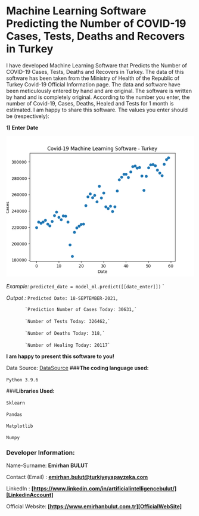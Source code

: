 # **Machine Learning Software Predicting the Number of COVID-19 Cases, Tests, Deaths and Recovers in Turkey**
I have developed Machine Learning Software that Predicts the Number of COVID-19 Cases, Tests, Deaths and Recovers in Turkey. The data of this software has been taken from the Ministry of Health of the Republic of Turkey Covid-19 Official Information page. The data and software have been meticulously entered by hand and are original. The software is written by hand and is completely original. According to the number you enter, the number of Covid-19, Cases, Deaths, Healed and Tests for 1 month is estimated. I am happy to share this software.
The values you enter should be (respectively):

**1) Enter Date**

<img src="https://raw.githubusercontent.com/emirhanai/Machine-Learning-Software-Predicting-the-Number-of-COVID-19-Cases-Tests-Deaths-and-Recovers-in-Tur/main/Covid-19-machine-learning-software-Turkey.png
" alt="Covid-19 Machine Learning Software in Turkey of Emirhan BULUT">


_Example:_ `predicted_date = model_ml.predict([[date_enter]])`
`

_Outpot :_ `Predicted Date: 18-SEPTEMBER-2021,`

           `Prediction Number of Cases Today: 30631,`

           `Number of Tests Today: 326462,`

           `Number of Deaths Today: 318,`

           `Number of Healing Today: 20117`

**I am happy to present this software to you!**

Data Source: [DataSource]
###**The coding language used:**

`Python 3.9.6`

###**Libraries Used:**

`Sklearn`

`Pandas`

`Matplotlib`

`Numpy`

### **Developer Information:**

Name-Surname: **Emirhan BULUT**

Contact (Email) : **emirhan.bulut@turkiyeyapayzeka.com**

LinkedIn : **[https://www.linkedin.com/in/artificialintelligencebulut/][LinkedinAccount]**

[LinkedinAccount]: https://www.linkedin.com/in/artificialintelligencebulut/

Official Website: **[https://www.emirhanbulut.com.tr][OfficialWebSite]**

[OfficialWebSite]: https://www.emirhanbulut.com.tr

[DataSource]: https://covid19.saglik.gov.tr/
